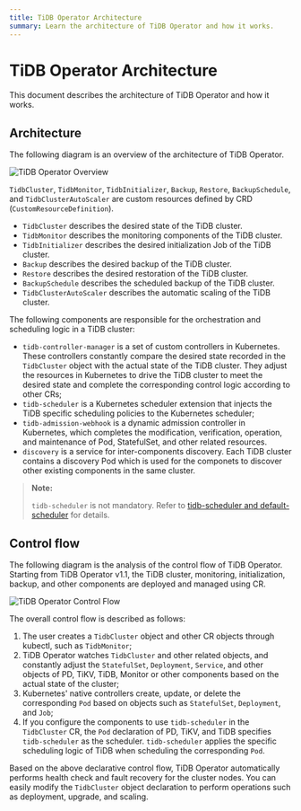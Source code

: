 ```yaml
---
title: TiDB Operator Architecture
summary: Learn the architecture of TiDB Operator and how it works.
---
```


# TiDB Operator Architecture

This document describes the architecture of TiDB Operator and how it works.

## Architecture

The following diagram is an overview of the architecture of TiDB Operator.

![TiDB Operator Overview](https://docs-download.pingcap.com/media/images/tidb-in-kubernetes/tidb-operator-overview-1.2.png)

`TidbCluster`, `TidbMonitor`, `TidbInitializer`, `Backup`, `Restore`, `BackupSchedule`, and `TidbClusterAutoScaler` are custom resources defined by CRD (`CustomResourceDefinition`).

* `TidbCluster` describes the desired state of the TiDB cluster.
* `TidbMonitor` describes the monitoring components of the TiDB cluster.
* `TidbInitializer` describes the desired initialization Job of the TiDB cluster.
* `Backup` describes the desired backup of the TiDB cluster.
* `Restore` describes the desired restoration of the TiDB cluster.
* `BackupSchedule` describes the scheduled backup of the TiDB cluster.
* `TidbClusterAutoScaler` describes the automatic scaling of the TiDB cluster.

The following components are responsible for the orchestration and scheduling logic in a TiDB cluster:

* `tidb-controller-manager` is a set of custom controllers in Kubernetes. These controllers constantly compare the desired state recorded in the `TidbCluster` object with the actual state of the TiDB cluster. They adjust the resources in Kubernetes to drive the TiDB cluster to meet the desired state and complete the corresponding control logic according to other CRs;
* `tidb-scheduler` is a Kubernetes scheduler extension that injects the TiDB specific scheduling policies to the Kubernetes scheduler;
* `tidb-admission-webhook` is a dynamic admission controller in Kubernetes, which completes the modification, verification, operation, and maintenance of Pod, StatefulSet, and other related resources.
* `discovery` is a service for inter-components discovery. Each TiDB cluster contains a discovery Pod which is used for the componets to discover other existing components in the same cluster.

> **Note:**
>
> `tidb-scheduler` is not mandatory. Refer to [tidb-scheduler and default-scheduler](tidb-scheduler.md#tidb-scheduler-and-default-scheduler) for details.

## Control flow

The following diagram is the analysis of the control flow of TiDB Operator. Starting from TiDB Operator v1.1, the TiDB cluster, monitoring, initialization, backup, and other components are deployed and managed using CR.

![TiDB Operator Control Flow](https://docs-download.pingcap.com/media/images/tidb-in-kubernetes/tidb-operator-control-flow-1.1.png)

The overall control flow is described as follows:

1. The user creates a `TidbCluster` object and other CR objects through kubectl, such as `TidbMonitor`;
2. TiDB Operator watches `TidbCluster` and other related objects, and constantly adjust the `StatefulSet`, `Deployment`, `Service`, and other objects of PD, TiKV, TiDB, Monitor or other components based on the actual state of the cluster;
3. Kubernetes' native controllers create, update, or delete the corresponding `Pod` based on objects such as `StatefulSet`, `Deployment`, and `Job`;
4. If you configure the components to use `tidb-scheduler` in the `TidbCluster` CR, the `Pod` declaration of PD, TiKV, and TiDB specifies `tidb-scheduler` as the scheduler. `tidb-scheduler` applies the specific scheduling logic of TiDB when scheduling the corresponding `Pod`.

Based on the above declarative control flow, TiDB Operator automatically performs health check and fault recovery for the cluster nodes. You can easily modify the `TidbCluster` object declaration to perform operations such as deployment, upgrade, and scaling.
